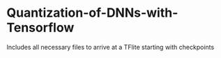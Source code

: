 # Quantization-of-DNNs-with-Tensorflow
Includes all necessary files to arrive at a TFlite starting with checkpoints
